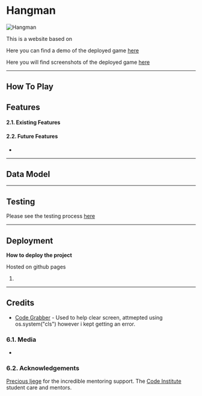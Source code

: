 # Hangman

![Hangman](readme-files/images//)

This is a website based on 

Here you can find a demo of the deployed game [here]()

Here you will find screenshots of the deployed game [here]()

---

## How To Play
 
## Features

#### 2.1. Existing Features

#### 2.2. Future Features
- 

---

## Data Model

---

## Testing

Please see the testing process [here](testing.md)

---

## Deployment

**How to deploy the project**

Hosted on github pages

1. 

---

## Credits
- [Code Grabber](https://www.codegrepper.com/code-examples/python/how+to+clear+the+console+in+python) - Used to help clear screen, attmepted using os.system("cls") however i kept getting an error.

### 6.1. Media
- 

### 6.2. Acknowledgements
[Precious Ijege](https://www.linkedin.com/in/precious-ijege-908a00168/?originalSubdomain=ng) for the incredible mentoring support.
The [Code Institute](https://codeinstitute.net/) student care and mentors.  
